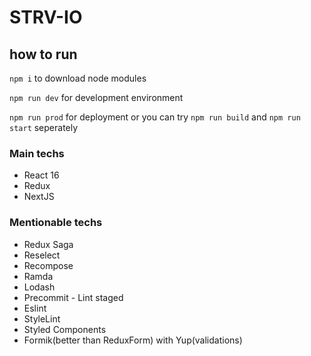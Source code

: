 # STRV-IO

## how to run 
`npm i` to download node modules

`npm run dev` for development environment

`npm run prod` for deployment or you can try `npm run build` and `npm run start` seperately

### Main techs
- React 16
- Redux
- NextJS


### Mentionable techs
- Redux Saga
- Reselect
- Recompose
- Ramda
- Lodash
- Precommit - Lint staged
- Eslint
- StyleLint
- Styled Components
- Formik(better than ReduxForm) with Yup(validations)
